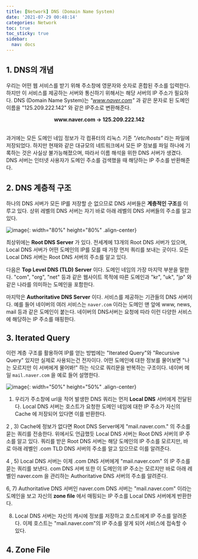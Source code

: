 ```yaml
---
title: [Network] DNS (Domain Name System)
date: '2021-07-29 00:48:14'
categories: Network
toc: true
toc_sticky: true
sidebar:
  nav: docs
---
```


## 1. DNS의 개념

우리는 어떤 웹 서비스를 받기 위해 주소창에 영문자와 숫자로 혼합된 주소를 입력한다. 하지만 이 서비스를 제공하는 서버와 통신하기 위해서는 해당 서버의 IP 주소가 필요하다. DNS (Domain Name System)는 *"www.naver.com"* 과 같은 문자로 된 도메인 이름을 "125.209.222.142" 와 같은 IP주소로 변환해준다. 

<center> <b> www.naver.com -> 125.209.222.142 </b> </center>

<br/>과거에는 모든 도메인 네임 정보가 각 컴퓨터의 리눅스 기준 *"/etc/hosts"* 라는 파일에 저장되었다. 하지만 현재와 같은 대규모의 네트워크에서 모든 IP 정보를 파일 하나에 기록하는 것은 사실상 불가능해졌으며, 따라서 이름 해석을 위한 DNS 서버가 생겼다. DNS 서버는 인터넷 사용자가 도메인 주소를 검색했을 때 해당하는 IP 주소를 반환해준다.

 

## 2. DNS 계층적 구조

하나의 DNS 서버가 모든 IP를 저장할 순 없으므로 DNS 서버들은 <b>계층적인 구조</b>를 이루고 있다. 상위 레벨의 DNS 서버는 자기 바로 아래 레벨의 DNS 서버들의 주소를 알고 있다.

![image](https://user-images.githubusercontent.com/60495897/127352862-aa55a315-ab7f-41d1-afad-15edaf5d80b2.png){: width="80%" height="80%" .align-center}

최상위에는 <b>Root DNS Server</b> 가 있다. 전세계에 13개의 Root DNS 서버가 있으며, Local DNS 서버가 어떤 도메인의 IP를 모를 때 가장 먼저 쿼리를 보내는 곳이다. 모든 Local DNS 서버는 Root DNS 서버의 주소를 알고 있다.

다음은 <b>Top Level DNS (TLD) Server</b> 이다.  도메인 네임의 가장 마지막 부분을 말한다. "com", "org", "net" 등과 같은 웹사이트 목적에 따른 도메인과 "kr", "uk", "jp" 와 같은 나라를 의미하는 도메인을 포함한다.

마지막은 <b>Authoritative DNS Server</b> 이다. 서비스를 제공하는 기관들의 DNS 서버이다. 예를 들어 네이버의 여러 서비스는  `naver.com` 이라는 도메인 맨 앞에 www, news, mail 등과 같은 도메인이 붙는다. 네이버의 DNS서버는 요청에 따라 이런 다양한 서비스에 해당하는 IP 주소를 매핑한다. 



## 3. Iterated Query

이런 계층 구조를 활용하여 IP를 얻는 방법에는 "Iterated Query"와 "Recursive Query" 있지만 실제로 사용되는건 전자이다. 어떤 도메인에 대한 정보를 물어보면 "나는 모르지만 이 서버에게 물어봐!" 하는 식으로 쿼리문을 반복하는 구조이다. 네이버 메일 `mail.naver.com` 을 예로 들어 설명한다.  

![image](https://user-images.githubusercontent.com/60495897/127353865-95c8b8e0-3879-4325-98c0-7ee430553eab.png){: width="50%" height="50%" .align-center}



1) 우리가 주소창에 url을 적어 발생한 DNS 쿼리는 먼저 <b>Local DNS</b> 서버에게 전달된다. Local DNS 서버는 호스트가 요청한 도메인 네임에 대한 IP 주소가 자신의 Cache 에 저장되어 있다면 이를 반환한다. 



2 , 3) Cache에 정보가 없다면 Root DNS Server에게 "mail.naver.com." 의 주소를 묻는 쿼리를 전송한다. 위에서도 언급했듯 Local DNS 서버는 Root DNS 서버의 IP 주소를 알고 있다. 쿼리를 받은 Root DNS 서버는 해당 도메인의 IP 주소를 모르지만, 바로 아래 레벨인 .com TLD DNS 서버의 주소를 알고 있으므로 이를 알려준다.



4 , 5) Local DNS 서버는 이제 .com DNS 서버에게 "mail.naver.com" 의 IP 주소를 묻는 쿼리를 보낸다. com DNS 서버 또한 이 도메인의 IP 주소는 모르지만 바로 아래 레벨인 naver.com 을 관리하는 Authoritative DNS 서버의 주소를 알려준다.



6, 7) Authoritative DNS 서버인 naver.com DNS 서버는 "mail.naver.com" 이라는 도메인을 보고 자신의 <b>zone file</b> 에서 매핑되는 IP 주소를 Local DNS 서버에게 반환한다. 



8) Local DNS 서버는 자신의 캐시에 정보를 저장하고 호스트에게 IP 주소를 알려준다. 이제 호스트는 "mail.naver.com"의 IP 주소를 알게 되어 서비스에 접속할 수 있다.



## 4. Zone File


